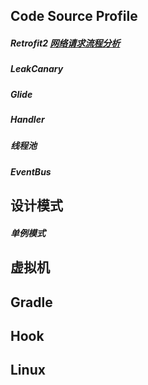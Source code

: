 ## Code Source Profile

##### Retrofit2 [网络请求流程分析](profile/profile_retrofit2.md)

##### LeakCanary

##### Glide

##### Handler

##### 线程池

##### EventBus

## 设计模式

##### 单例模式

## 虚拟机

## Gradle

## Hook

## Linux